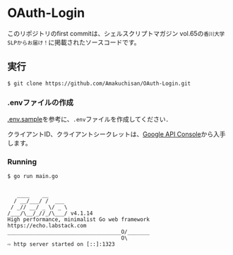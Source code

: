 # OAuth-Login

このリポジトリのfirst commitは、シェルスクリプトマガジン vol.65の`香川大学SLPからお届け！`に掲載されたソースコードです。

## 実行

```
$ git clone https://github.com/Amakuchisan/OAuth-Login.git
```

### .envファイルの作成

[.env.sample](https://github.com/Amakuchisan/OAuth-Login/blob/master/.env.sample)を参考に、`.env`ファイルを作成してください．

クライアントID、クライアントシークレットは、[Google API Console](https://console.developers.google.com/)から入手します。

### Running

```
$ go run main.go


   ____    __
  / __/___/ /  ___
 / _// __/ _ \/ _ \
/___/\__/_//_/\___/ v4.1.14
High performance, minimalist Go web framework
https://echo.labstack.com
____________________________________O/_______
                                    O\       
⇨ http server started on [::]:1323
```

